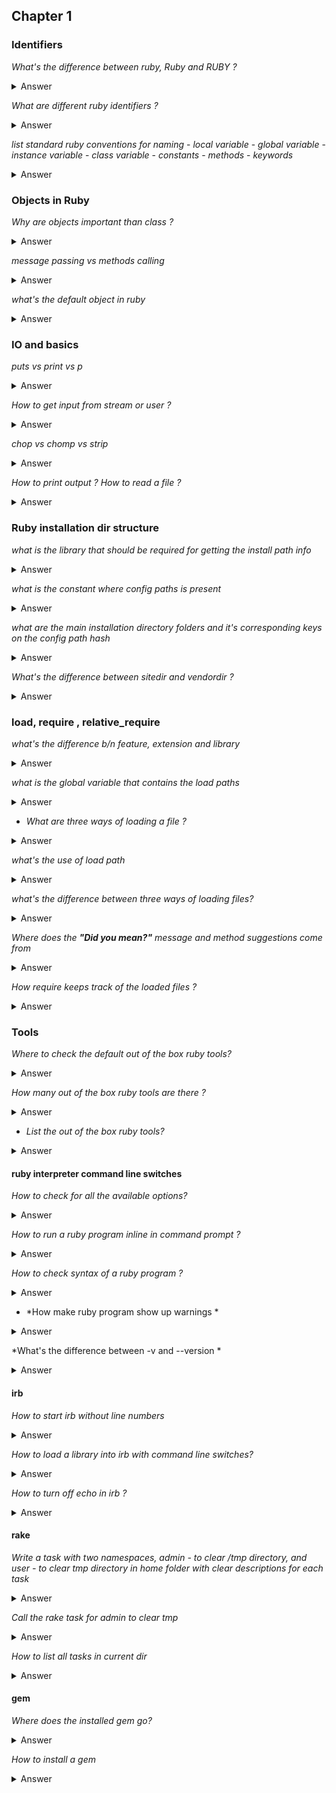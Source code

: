 ## Chapter 1

### Identifiers

*What's the difference between ruby, Ruby and RUBY ?*
<details>
<summary>Answer</summary>

- ruby - interpreter
- Ruby - commonly used when referring to the programming language Ruby.
- RUBY - This is wrong. It's not an abbreviation like PERL or COBOL
</details>

*What are different ruby identifiers ?*
<details>
<summary>Answer</summary>

1. variables
    - local
    - global
    - instance
    - class
2. constants
3. methods
4. keywords

</details>

*list standard ruby conventions for naming*
    - *local variable*
    - *global variable*
    - *instance variable*
    - *class variable*
    - *constants*
    - *methods*
    - *keywords*
<details>
<summary>Answer</summary>

| variable | convention                                              |
| -------- | ------------------------------------------------------- |
| local    | first_name                                              |
| global   | $FIRST_NAME, $IDENTIFIER                                |
| instance | @first_name                                             |
| class    | @@first_name                                            |
| constant | PI, FIRST_NAME, LIMIT                                   |
| methods  | first_name, first_name=, firstname?, change_first_name! |
| keywords | language defined stuff, not under user control          |


</details>

### Objects in Ruby

*Why are objects important than class ?*
<details>
<summary>Answer</summary>
Once an Object is instantiated (crated) through a class, the Object becomes independent of the class. Even though the class gave the object it's initial behaviors and states, the Object can behave differently.

</details>

*message passing vs methods calling*
<details>
<summary>Answer</summary>

- message passing - any message can be sent to an Object. The object need not know whether it can respond to those message. The Object can decide how to act by using methods which may be same as the message.
- method - a sequence of instructions that can be called through a name.

</details>

*what's the default object in ruby*
<details>
<summary>Answer</summary>
- self - it changes depending on the run time context
</details>


### IO and basics

*puts vs print vs p*
<details>
<summary>Answer</summary>

- puts - add new line at the end if it's not already manually called.
- p - inspects the given object and prints it
- print - doesn't add new line. (in some OS implementations it might)

</details>

*How to get input from stream or user ?*
<details>
<summary>Answer</summary>

```ruby
my_num = gets.to_i
my_name = gets
print my_val
```
</details>

*chop vs chomp vs strip*
<details>
<summary>Answer</summary>

- chop - delete last character
- chomp - remove line separator at the end of a string **once**
- strip - remove all surrounding whitespace
</details>

*How to print output ?*
*How to read a file ?*
<details>
<summary>Answer</summary>

```ruby
File.read("path_to_file")
```

</details>

### Ruby installation dir structure

*what is the library that should be required for getting the install path info*
<details>
<summary>Answer</summary>

rbconfig

```ruby
require "rbconfig"
RbConfig
```

</details>

*what is the constant where config paths is present*
<details>
<summary>Answer</summary>

*RbConfig::CONFIG*
</details>

*what are the main installation directory folders and it's corresponding keys on the config path hash*
<details>
<summary>Answer</summary>

- "bindir" - binaries - cmd line tools
- "rubylibdir" - the libraries written in ruby for ruby
- "archdir" - architecture specific files like .so compiled from C extensions
- "sitedir" - site admins custom ruby lib files
    - "sitelibdir"
    - "sitearchdir"
- "vendordir" - 3rd party libraries - downloaded 
    - "vendorlibdir"
    - "vendorarchdir"
- gems - this is a directory at the same level as site_ruby and vendor_ruby. This doesn't have a key in the CONFIG. This has the default gems that comes with the language itself.  

```
installation dir
    libdir
        (rubydir)
            rubylibdir
                archdir
        sitedir
            sitelibdir
            sitearchdir
        vendordir
            vendorlibdir
            vendorarchdir
        (gemsdir)
    bindir
```

</details>

*What's the difference between sitedir and vendordir ?*
<details>
<summary>Answer</summary>

- sitedir - system administrator or side admin stores the 3rd librarires there
- vendorlib - a recently introduced folder for storing third party libraries.
</details>

### load, require , relative_require

*what's the difference b/n feature, extension and library*
<details>
<summary>Answer</summary>

- Feature - a more abstract word, generally used in the context of _require_ statements.
- library - the actual ruby library files
- extension - more of a library written in C for ruby
</details>

*what is the global variable that contains the load paths*
<details>
<summary>Answer</summary>

- __$:__ or __$LOAD_PATH__
```
ruby -e "puts $:"
```
</details>

- *What are three ways of loading a file ?*
<details>
<summary>Answer</summary>

- load
- require
- require_relative
</details>

*what's the use of load path*
<details>
<summary>Answer</summary>

By default the load, require and require_relative searches for the files in load path if the file is not found in the current directory
</details>

*what's the difference between three ways of loading files?*
<details>
<summary>Answer</summary>

| way to load file | desc                                                                                                                                                                                                                                                                                                                                                                                              | example                    |
| ---------------- | ------------------------------------------------------------------------------------------------------------------------------------------------------------------------------------------------------------------------------------------------------------------------------------------------------------------------------------------------------------------------------------------------- | -------------------------- |
| load             | <p>- doesn't load eagerly (i.e) loads only when it sees the load statements</p><p>- (re)loads every time</p><p> - "./" is not needed since load behaves as if "." is included in the load path</p><p> - full file name with extension should be given</p><p> - usually used during development</p>                                                                                                | load "my_file.rb"          |
| require          | <p>- loads eagerly (i.e) loads at the beginning like a feature</p><p> - tracks list of already loaded files and doesn't reload</p><p> - "./" is required, alternative is to add "." to load path array $:.ushift(".")</p><p> - since this loading a feature, file extension is not required, it can load .so and compiled binaries just with name</p><p> - traditional way to require feature</p> | require "./my_file"        |
| require_relative | - same as require but "./" is not needed                                                                                                                                                                                                                                                                                                                                                          | require_relative "my_file" |

</details>

*Where does the __"Did you mean?"__ message and method suggestions come from*
<details>
<summary>Answer</summary>

From the gem did_you_mean which is included in the language by default 
</details>

*How require keeps track of the loaded files ?*
<details>
<summary>Answer</summary>

**$"** or **$LOADED_FEATURES**
</details>

### Tools

*Where to check the default out of the box ruby tools?*
<details>
<summary>Answer</summary>

whatever is present in the *RbConfig::CONFIG["bindir"]*
</details>

*How many out of the box ruby tools are there ?*
<details>
<summary>Answer</summary>

6
</details>

- *List the out of the box ruby tools?*
<details>
<summary>Answer</summary>

- *ruby* : The interpreter
- *irb* : The interactive Ruby interpreter
- *rdoc and ri* : Ruby documentation tools
- *rake* : Ruby make, a task-management utility
- *gem* : A Ruby library and application package-management utility
- *erb* : A templating system
</details>

#### ruby interpreter command line switches

*How to check for all the available options?*
<details>
<summary>Answer</summary>

- h
</details>

*How to run a ruby program inline in command prompt ?*
<details>
<summary>Answer</summary>

```
ruby -e "puts 'this is an inline ruby program'"
```
</details>

*How to check syntax of a ruby program ?*
<details>
<summary>Answer</summary>

```
ruby -c file_name.rb
```
</details>

- *How make ruby program show up warnings *
<details>
<summary>Answer</summary>

```
ruby -w file_name.rb
```
</details>

*What's the difference between -v and --version *

<details>
<summary>Answer</summary>

- v - shows ruby version information and runs the program in verbose mode (i.e) switches -w flag on
- version - shows the version information
</details>

#### irb

*How to start irb without line numbers*
<details>
<summary>Answer</summary>

```
irb --simple-prompt
```
</details>

*How to load a library into irb with command line switches?*
<details>
<summary>Answer</summary>

```
irb -r rbconfig
```
</details>

*How to turn off echo in irb ?*
<details>
<summary>Answer</summary>

```
irb --no-echo
```
</details>

#### rake

*Write a task with two namespaces, admin - to clear /tmp directory, and user - to clear tmp directory in home folder with clear descriptions for each task*
<details>
<summary>Answer</summary>

```
namespace :admin do
  desc "clean up the /tmp directory"
  task :clean do
    `rm -rf /tmp/`
  end
end

namespace :user
  desc "clean up the /usr/tmp directory"
  task :clean do
    `rm -rf /usr/tmp/`
  end
end
```
</details>

*Call the rake task for admin to clear tmp*
<details>
<summary>Answer</summary>

```
rake admin:clean
```
</details>

*How to list all tasks in current dir*
<details>
<summary>Answer</summary>

```
rake --tasks
```
</details>

#### gem

*Where does the installed gem go?*
<details>
<summary>Answer</summary>

gems folder present at the same level as site_ruby and vendor_ruby
</details>

*How to install a gem*
<details>
<summary>Answer</summary>

```
gem install 'gem_name'
```
</details>

